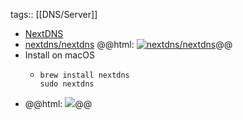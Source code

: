 tags:: [[DNS/Server]]

- [NextDNS](https://nextdns.io/)
- [nextdns/nextdns](https://github.com/nextdns/nextdns)
  @@html: <a href="https://github.com/nextdns/nextdns/"><img src="https://github-readme-stats-astronomer.vercel.app/api/pin/?username=nextdns&repo=nextdns&theme=tokyonight" alt="nextdns/nextdns"/></a>@@
- Install on macOS
	- ```shell
	  brew install nextdns
	  sudo nextdns 
	  ```
- @@html: <img src="https://nextdns.io/_next/static/media/companies.d3c9e061faa18cbdbd9d49975cef083c.png" class="vertical-image" />@@